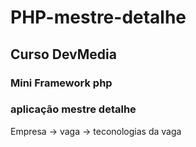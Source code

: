 # PHP-mestre-detalhe
## Curso DevMedia
### Mini Framework php
### aplicação mestre detalhe
Empresa -> vaga -> teconologias da vaga
